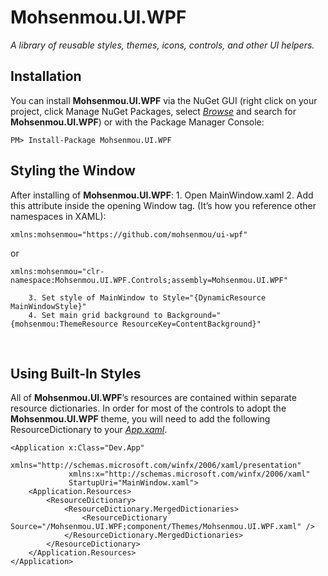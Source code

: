 # Mohsenmou.UI.WPF
*A library of reusable styles, themes, icons, controls, and other UI helpers.*

## Installation

You can install **Mohsenmou.UI.WPF** via the NuGet GUI (right click on your project, click Manage NuGet Packages, select <u>*Browse*</u> and search for **Mohsenmou.UI.WPF**) or with the Package Manager Console:

```
PM> Install-Package Mohsenmou.UI.WPF
```



## Styling the Window

After installing of **Mohsenmou.UI.WPF**:
	1. Open MainWindow.xaml
	2. Add this attribute inside the opening Window tag. (It’s how you reference other namespaces in XAML):   

   ```xaml
   xmlns:mohsenmou="https://github.com/mohsenmou/ui-wpf"
   ```

   or

   ```xaml
   xmlns:mohsenmou="clr-namespace:Mohsenmou.UI.WPF.Controls;assembly=Mohsenmou.UI.WPF"
   ```

	   	3. Set style of MainWindow to Style="{DynamicResource MainWindowStyle}"
   	   	4. Set main grid background to Background="{mohsenmou:ThemeResource ResourceKey=ContentBackground}"


​	   

## Using Built-In Styles

All of **Mohsenmou.UI.WPF**’s resources are contained within separate resource dictionaries. In order for most of the controls to adopt the **Mohsenmou.UI.WPF** theme, you will need to add the following ResourceDictionary to your <u>*App.xaml*</u>.

```xaml	
<Application x:Class="Dev.App"
             xmlns="http://schemas.microsoft.com/winfx/2006/xaml/presentation"
             xmlns:x="http://schemas.microsoft.com/winfx/2006/xaml"
             StartupUri="MainWindow.xaml">
    <Application.Resources>
        <ResourceDictionary>
            <ResourceDictionary.MergedDictionaries>
                <ResourceDictionary Source="/Mohsenmou.UI.WPF;component/Themes/Mohsenmou.UI.WPF.xaml" />
            </ResourceDictionary.MergedDictionaries>
        </ResourceDictionary>
    </Application.Resources>
</Application>
```